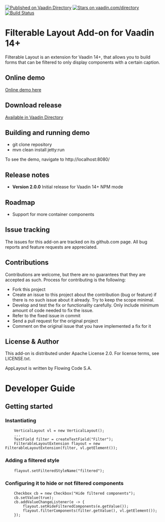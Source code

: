 [![Published on Vaadin Directory](https://img.shields.io/badge/Vaadin%20Directory-published-00b4f0.svg)](https://vaadin.com/directory/component/filterable-layout-add-on)
[![Stars on vaadin.com/directory](https://img.shields.io/vaadin-directory/star/filterable-layout-add-on.svg)](https://vaadin.com/directory/component/filterable-layout-add-on)
[![Build Status](https://jenkins.flowingcode.com/buildStatus/icon?job=FilterableLayout-14-addon)](https://jenkins.flowingcode.com/job/FilterableLayout-14-addon)

# Filterable Layout Add-on for Vaadin 14+

Filterable Layout is an extension for Vaadin 14+, that allows you to build forms that can be filtered to only display components with a certain caption.

## Online demo

[Online demo here](http://addonsv14.flowingcode.com/filterablelayout)

## Download release

[Available in Vaadin Directory](https://vaadin.com/directory/component/filterable-layout-add-on)

## Building and running demo

- git clone repository
- mvn clean install jetty:run

To see the demo, navigate to http://localhost:8080/

## Release notes

- **Version 2.0.0** Initial release for Vaadin 14+ NPM mode

## Roadmap

* Support for more container components

## Issue tracking

The issues for this add-on are tracked on its github.com page. All bug reports and feature requests are appreciated. 

## Contributions

Contributions are welcome, but there are no guarantees that they are accepted as such. Process for contributing is the following:

- Fork this project
- Create an issue to this project about the contribution (bug or feature) if there is no such issue about it already. Try to keep the scope minimal.
- Develop and test the fix or functionality carefully. Only include minimum amount of code needed to fix the issue.
- Refer to the fixed issue in commit
- Send a pull request for the original project
- Comment on the original issue that you have implemented a fix for it

## License & Author

This add-on is distributed under Apache License 2.0. For license terms, see LICENSE.txt.

AppLayout is written by Flowing Code S.A.

# Developer Guide

## Getting started

### Instantiating

        VerticalLayout vl = new VerticalLayout();
		...
		TextField filter = createTextField("Filter");
		FilterableLayoutExtension flayout = new FilterableLayoutExtension(filter, vl.getElement());

### Adding a filtered style

		flayout.setFilteredStyleName("filtered");

### Configuring it to hide or not filtered components

		Checkbox cb = new Checkbox("Hide filtered components");
		cb.setValue(true);
		cb.addValueChangeListener(e -> {
			flayout.setHideFilteredComponents(e.getValue());
			flayout.filterComponents(filter.getValue(), vl.getElement());
		});




